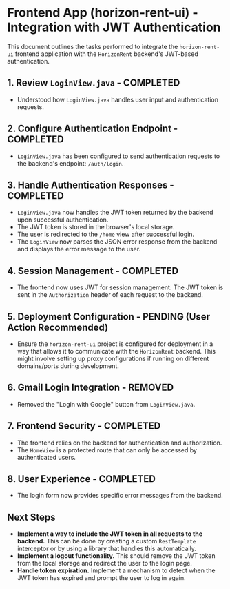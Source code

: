 # Frontend App (horizon-rent-ui) - Integration with JWT Authentication

This document outlines the tasks performed to integrate the `horizon-rent-ui` frontend application with the `HorizonRent` backend's JWT-based authentication.

## 1. Review `LoginView.java` - **COMPLETED**

*   Understood how `LoginView.java` handles user input and authentication requests.

## 2. Configure Authentication Endpoint - **COMPLETED**

*   `LoginView.java` has been configured to send authentication requests to the backend's endpoint: `/auth/login`.

## 3. Handle Authentication Responses - **COMPLETED**

*   `LoginView.java` now handles the JWT token returned by the backend upon successful authentication.
*   The JWT token is stored in the browser's local storage.
*   The user is redirected to the `/home` view after successful login.
*   The `LoginView` now parses the JSON error response from the backend and displays the error message to the user.

## 4. Session Management - **COMPLETED**

*   The frontend now uses JWT for session management. The JWT token is sent in the `Authorization` header of each request to the backend.

## 5. Deployment Configuration - **PENDING (User Action Recommended)**

*   Ensure the `horizon-rent-ui` project is configured for deployment in a way that allows it to communicate with the `HorizonRent` backend. This might involve setting up proxy configurations if running on different domains/ports during development.

## 6. Gmail Login Integration - **REMOVED**

*   Removed the "Login with Google" button from `LoginView.java`.

## 7. Frontend Security - **COMPLETED**

*   The frontend relies on the backend for authentication and authorization.
*   The `HomeView` is a protected route that can only be accessed by authenticated users.

## 8. User Experience - **COMPLETED**

*   The login form now provides specific error messages from the backend.

## Next Steps

*   **Implement a way to include the JWT token in all requests to the backend.** This can be done by creating a custom `RestTemplate` interceptor or by using a library that handles this automatically.
*   **Implement a logout functionality.** This should remove the JWT token from the local storage and redirect the user to the login page.
*   **Handle token expiration.** Implement a mechanism to detect when the JWT token has expired and prompt the user to log in again.
